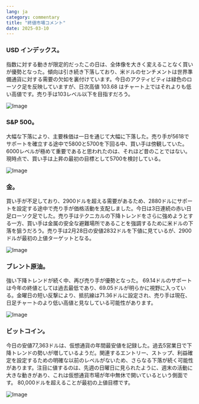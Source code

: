 ```yaml
---
lang: ja
category: commentary
title: "終値市場コメント"
date: 2025-03-10
---
```


### USD インデックス。

指数に対する動きが限定的だったこの日は、全体像を大きく変えることなく買いが優勢となった。傾向は引き続き下落しており、米ドルのセンチメントは世界準備通貨に対する需要の欠如を裏付けています。今日のアクティビティは緑色のローソク足を反映していますが、日次高値 103.68 はチャート上ではそれよりも低い高値です。売り手は103レベル以下を目指すだろう。

![Image](https://markleighedu.github.io/img/Mar-2025/10-Mar-2025/usdindex.jpg)

### S&P 500。

大幅な下落により、主要株価は一日を通じて大幅に下落した。売り手が5618でサポートを確立する途中で5800と5700を下回る中、買い手は傍観していた。6000レベルが極めて重要であると思われたのは、それほど昔のことではない。現時点で、買い手は上昇の最初の目標として5700を検討している。

![Image](https://markleighedu.github.io/img/Mar-2025/10-Mar-2025/sp500.jpg)

### 金。

買い手が不足しており、2900ドルを超える需要があるため、2880ドルにサポートを設定する途中で売り手が価格活動を支配しました。今日は3日連続の赤い日足ローソク足でした。売り手はテクニカルの下降トレンドをさらに強めようとする一方、買い手は金属の安全な避難場所であることを強調するために米ドルの下落を狙うだろう。売り手は2月28日の安値2832ドルを下値に見ているが、2900ドルが最初の上値ターゲットとなる。

![Image](https://markleighedu.github.io/img/Mar-2025/10-Mar-2025/gold.jpg)

### ブレント原油。

強い下降トレンドが続く中、再び売り手が優勢となった。 69.14ドルのサポートは今年の終値としては過去最低であり、69.05ドルが明らかに視野に入っている。金曜日の短い反撃により、抵抗線は71.36ドルに設定され、売り手は現在、日足チャートのより低い高値と見なしている可能性があります。

![Image](https://markleighedu.github.io/img/Mar-2025/10-Mar-2025/brentoil.jpg)

### ビットコイン。

今日の安値77,363ドルは、仮想通貨の年間最安値を記録した。過去5営業日で下降トレンドの勢いが増しているようだ。関連するエントリー、ストップ、利益確定を設定するための明確な以前のレベルがないため、さらなる下落が続く可能性があります。注目に値するのは、先週の日曜日に見られたように、週末の活動に大きな動きがあり、これは仮想通貨市場が年中無休で開いているという側面です。 80,000ドルを超えることが最初の上値目標です。

![Image](https://markleighedu.github.io/img/Mar-2025/10-Mar-2025/bitcoin.jpg)

